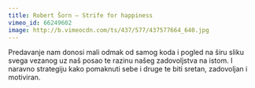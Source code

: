 ```yaml
---
title: Robert Šorn – Strife for happiness
vimeo_id: 66249602
image: http://b.vimeocdn.com/ts/437/577/437577664_640.jpg
---
```


Predavanje nam donosi mali odmak od samog koda i pogled na širu sliku svega
vezanog uz naš posao te razinu našeg zadovoljstva na istom. I naravno strategiju
kako pomaknuti sebe i druge te biti sretan, zadovoljan i motiviran.
